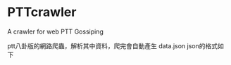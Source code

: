 PTTcrawler
==========

A crawler for web PTT Gossiping

ptt八卦版的網路爬蟲，解析其中資料，爬完會自動產生 data.json 
json的格式如下

